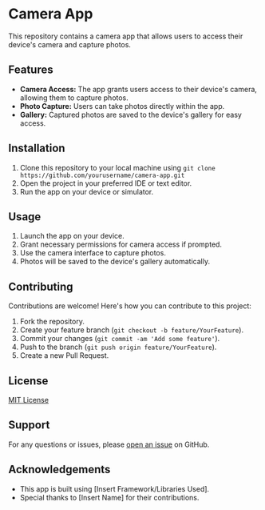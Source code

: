 # Camera App

This repository contains a camera app that allows users to access their device's camera and capture photos.

## Features

- **Camera Access:** The app grants users access to their device's camera, allowing them to capture photos.
- **Photo Capture:** Users can take photos directly within the app.
- **Gallery:** Captured photos are saved to the device's gallery for easy access.

## Installation

1. Clone this repository to your local machine using `git clone https://github.com/yourusername/camera-app.git`
2. Open the project in your preferred IDE or text editor.
3. Run the app on your device or simulator.

## Usage

1. Launch the app on your device.
2. Grant necessary permissions for camera access if prompted.
3. Use the camera interface to capture photos.
4. Photos will be saved to the device's gallery automatically.

## Contributing

Contributions are welcome! Here's how you can contribute to this project:

1. Fork the repository.
2. Create your feature branch (`git checkout -b feature/YourFeature`).
3. Commit your changes (`git commit -am 'Add some feature'`).
4. Push to the branch (`git push origin feature/YourFeature`).
5. Create a new Pull Request.

## License

[MIT License](LICENSE)

## Support

For any questions or issues, please [open an issue](https://github.com/yourusername/camera-app/issues) on GitHub.

## Acknowledgements

- This app is built using [Insert Framework/Libraries Used].
- Special thanks to [Insert Name] for their contributions.

